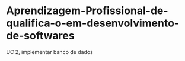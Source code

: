 # Aprendizagem-Profissional-de-qualifica-o-em-desenvolvimento-de-softwares
UC 2, implementar banco de dados
